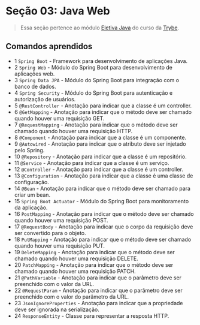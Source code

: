 # Seção 03: Java Web

>Essa seção pertence ao módulo [Eletiva Java](https://github.com/Ruan-Portella/Trybe_Exercicios/tree/main/eletiva-java) do curso da [Trybe](https://www.betrybe.com/).

## Comandos aprendidos

- 1 `Spring Boot` - Framework para desenvolvimento de aplicações Java.
- 2 `Spring Web` - Módulo do Spring Boot para desenvolvimento de aplicações web.
- 3 `Spring Data JPA` - Módulo do Spring Boot para integração com o banco de dados.
- 4 `Spring Security` - Módulo do Spring Boot para autenticação e autorização de usuários.
- 5 `@RestController` - Anotação para indicar que a classe é um controller.
- 6 `@GetMapping` - Anotação para indicar que o método deve ser chamado quando houver uma requisição GET.
- 7 `@RequestMapping` - Anotação para indicar que o método deve ser chamado quando houver uma requisição HTTP.
- 8 `@Component` - Anotação para indicar que a classe é um componente.
- 9 `@Autowired` - Anotação para indicar que o atributo deve ser injetado pelo Spring.
- 10 `@Repository` - Anotação para indicar que a classe é um repositório.
- 11 `@Service` - Anotação para indicar que a classe é um serviço.
- 12 `@Controller` - Anotação para indicar que a classe é um controller.
- 13 `@Configuration` - Anotação para indicar que a classe é uma classe de configuração.
- 14 `@Bean` - Anotação para indicar que o método deve ser chamado para criar um bean.
- 15 `Spring Boot Actuator` - Módulo do Spring Boot para monitoramento da aplicação.
- 16 `PostMapping` - Anotação para indicar que o método deve ser chamado quando houver uma requisição POST.
- 17 `@RequestBody` - Anotação para indicar que o corpo da requisição deve ser convertido para o objeto.
- 18 `PutMapping` - Anotação para indicar que o método deve ser chamado quando houver uma requisição PUT.
- 19 `DeleteMapping` - Anotação para indicar que o método deve ser chamado quando houver uma requisição DELETE.
- 20 `PatchMapping` - Anotação para indicar que o método deve ser chamado quando houver uma requisição PATCH.
- 21 `@PathVariable` - Anotação para indicar que o parâmetro deve ser preenchido com o valor da URL.
- 22 `@RequestParam` - Anotação para indicar que o parâmetro deve ser preenchido com o valor do parâmetro da URL.
- 23 `JsonIgnoreProperties` - Anotação para indicar que a propriedade deve ser ignorada na serialização.
- 24 `ResponseEntity` - Classe para representar a resposta HTTP.